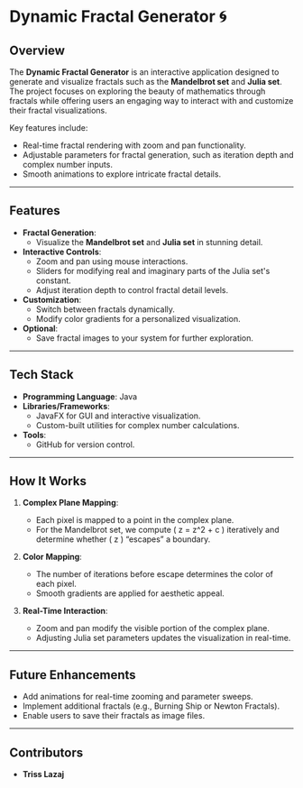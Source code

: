# Dynamic Fractal Generator 🌀

## Overview
The **Dynamic Fractal Generator** is an interactive application designed to generate and visualize fractals such as the **Mandelbrot set** and **Julia set**. The project focuses on exploring the beauty of mathematics through fractals while offering users an engaging way to interact with and customize their fractal visualizations.

Key features include:
- Real-time fractal rendering with zoom and pan functionality.
- Adjustable parameters for fractal generation, such as iteration depth and complex number inputs.
- Smooth animations to explore intricate fractal details.

---

## Features
- **Fractal Generation**:
  - Visualize the **Mandelbrot set** and **Julia set** in stunning detail.
- **Interactive Controls**:
  - Zoom and pan using mouse interactions.
  - Sliders for modifying real and imaginary parts of the Julia set's constant.
  - Adjust iteration depth to control fractal detail levels.
- **Customization**:
  - Switch between fractals dynamically.
  - Modify color gradients for a personalized visualization.
- **Optional**:
  - Save fractal images to your system for further exploration.

---

## Tech Stack
- **Programming Language**: Java
- **Libraries/Frameworks**:
  - JavaFX for GUI and interactive visualization.
  - Custom-built utilities for complex number calculations.
- **Tools**:
  - GitHub for version control.

--- 

## How It Works
1. **Complex Plane Mapping**:
   - Each pixel is mapped to a point in the complex plane.
   - For the Mandelbrot set, we compute \( z = z^2 + c \) iteratively and determine whether \( z \) “escapes” a boundary.

2. **Color Mapping**:
   - The number of iterations before escape determines the color of each pixel.
   - Smooth gradients are applied for aesthetic appeal.

3. **Real-Time Interaction**:
   - Zoom and pan modify the visible portion of the complex plane.
   - Adjusting Julia set parameters updates the visualization in real-time.

---

## Future Enhancements
- Add animations for real-time zooming and parameter sweeps.
- Implement additional fractals (e.g., Burning Ship or Newton Fractals).
- Enable users to save their fractals as image files.

---

## Contributors
- **Triss Lazaj** 
